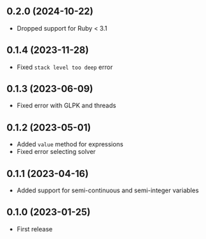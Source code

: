 ## 0.2.0 (2024-10-22)

- Dropped support for Ruby < 3.1

## 0.1.4 (2023-11-28)

- Fixed `stack level too deep` error

## 0.1.3 (2023-06-09)

- Fixed error with GLPK and threads

## 0.1.2 (2023-05-01)

- Added `value` method for expressions
- Fixed error selecting solver

## 0.1.1 (2023-04-16)

- Added support for semi-continuous and semi-integer variables

## 0.1.0 (2023-01-25)

- First release
